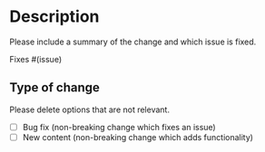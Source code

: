 # Description

Please include a summary of the change and which issue is fixed.
<!-- A #ticketNumber will be sufficient, delete if not applicable -->
Fixes #(issue)

## Type of change

Please delete options that are not relevant.

- [ ] Bug fix (non-breaking change which fixes an issue)
- [ ] New content (non-breaking change which adds functionality)

<!-- If this is your first time contributing and you want to get the shiny Documentation Contributor role on our Discord, please add your Discord username below -->
